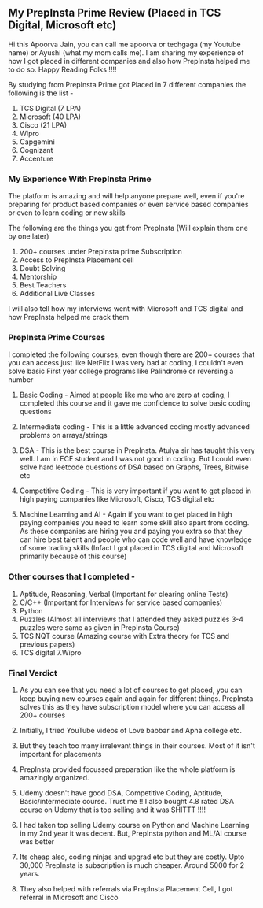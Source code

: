 ## My PrepInsta Prime Review (Placed in TCS Digital, Microsoft etc)

Hi this Apoorva Jain, you can call me apoorva or techgaga (my Youtube name) or Ayushi (what my mom calls me). I am sharing my experience of how I got placed in different companies and also how PrepInsta helped me to do so. Happy Reading Folks !!!!


By studying from PrepInsta Prime got Placed in 7 different companies the following is the list -

1. TCS Digital (7 LPA)
2. Microsoft (40 LPA)
3. Cisco (21 LPA)
4. Wipro
5. Capgemini
6. Cognizant
7. Accenture



### My Experience With PrepInsta Prime

The platform is amazing and will help anyone prepare well, even if you're preparing for product based companies or even service based companies or even to learn coding or new skills


The following are the things you get from PrepInsta (Will explain them one by one later)

1. 200+ courses under PrepInsta prime Subscription
2. Access to PrepInsta Placement cell
3. Doubt Solving
4. Mentorship
5. Best Teachers
6. Additional Live Classes

I will also tell how my interviews went with Microsoft and TCS digital and how PrepInsta helped me crack them


### PrepInsta Prime Courses

I completed the following courses, even though there are 200+ courses that you can access just like NetFlix
I was very bad at coding, I couldn't even solve basic First year college programs like Palindrome or reversing a number

1. Basic Coding - Aimed at people like me who are zero at coding, I completed this course and it gave me confidence to solve basic coding questions

2. Intermediate coding - This is a little advanced coding mostly advanced problems on arrays/strings

3. DSA - This is the best course in PrepInsta. Atulya sir has taught this very well. I am in ECE student and I was not good in coding. But I could even solve hard leetcode questions of DSA based on Graphs, Trees, Bitwise etc

4. Competitive Coding - This is very important if you want to get placed in high paying companies like Microsoft, Cisco, TCS digital etc

5. Machine Learning and AI - Again if you want to get placed in high paying companies you need to learn some skill also apart from coding. As these companies are hiring you and paying you extra so that they can hire best talent and people who can code well and have knowledge of some trading skills (Infact I got placed in TCS digital and Microsoft primarily because of this course)

### Other courses that I completed -

1. Aptitude, Reasoning, Verbal (Important for clearing online Tests)
2. C/C++ (Important for Interviews for service based companies)
3. Python
4. Puzzles (Almost all interviews that I attended they asked puzzles 3-4 puzzles were same as given in PrepInsta Course)
5. TCS NQT course (Amazing course with Extra theory for TCS and previous papers)
6. TCS digital
7.Wipro

### Final Verdict

1. As you can see that you need a lot of courses to get placed, you can keep buying new courses again and again for different things. PrepInsta solves this as they have subscription model where you can access all 200+ courses

2. Initially, I tried YouTube videos of Love babbar and Apna college etc. 

3. But they teach too many irrelevant things in their courses. Most of it isn't important for placements

4. PrepInsta provided focussed preparation like the whole platform is amazingly organized.

5. Udemy doesn't have good DSA, Competitive Coding, Aptitude, Basic/intermediate course. Trust me !! I also bought 4.8 rated DSA course on Udemy that is top selling and it was SHITTT !!!! 

6. I had taken top selling Udemy course on Python and Machine Learning in my 2nd year it was decent. But, PrepInsta python and ML/AI course was better

7. Its cheap also, coding ninjas and upgrad etc but they are costly. Upto 30,000 PrepInsta is subscription is much cheaper. Around 5000 for 2 years.

8. They also helped with referrals via PrepInsta Placement Cell, I got referral in Microsoft and Cisco
